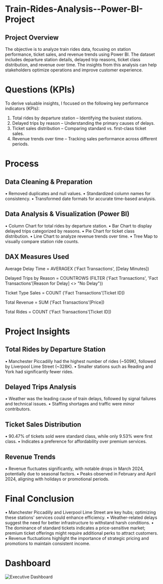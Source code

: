 # Train-Rides-Analysis--Power-BI-Project
## Project Overview
The objective is to analyze train rides data, focusing on station performance, ticket sales, and revenue trends using Power BI.
The dataset includes departure station details, delayed trip reasons, ticket class distribution, and revenue over time. The insights from this analysis can help stakeholders optimize operations and improve customer experience.

# Questions (KPIs)
To derive valuable insights, I focused on the following key performance indicators (KPIs):
1.	Total rides by departure station – Identifying the busiest stations.
2.	Delayed trips by reason – Understanding the primary causes of delays.
3.	Ticket sales distribution – Comparing standard vs. first-class ticket sales.
4.	Revenue trends over time – Tracking sales performance across different periods.

# Process
## Data Cleaning & Preparation
•	Removed duplicates and null values.
•	Standardized column names for consistency.
•	Transformed date formats for accurate time-based analysis.
## Data Analysis & Visualization (Power BI)
•	Column Chart for total rides by departure station.
•	Bar Chart to display delayed trips categorized by reasons.
•	Pie Chart for ticket class distribution.
•	Line Chart to analyze revenue trends over time.
•	Tree Map to visually compare station ride counts.
## DAX Measures Used  
Average Delay Time = AVERAGEX ('Fact Transactions', [Delay Minutes]) 

Delayed Trips by Reason = COUNTROWS (FILTER ('Fact Transactions', 'Fact Transactions'[Reason for Delay] <> "No Delay")) 

Ticket Type Sales = COUNT ('Fact Transactions'[Ticket ID]) 

Total Revenue = SUM ('Fact Transactions'[Price]) 

Total Rides = COUNT ('Fact Transactions'[Ticket ID]) 

# Project Insights
## Total Rides by Departure Station
•	Manchester Piccadilly had the highest number of rides (~509K), followed by Liverpool Lime Street (~328K).
•	Smaller stations such as Reading and York had significantly fewer rides.
## Delayed Trips Analysis
•	Weather was the leading cause of train delays, followed by signal failures and technical issues.
•	Staffing shortages and traffic were minor contributors.
## Ticket Sales Distribution
•	90.47% of tickets sold were standard class, while only 9.53% were first class.
•	Indicates a preference for affordability over premium services.
## Revenue Trends
•	Revenue fluctuates significantly, with notable drops in March 2024, potentially due to seasonal factors.
•	Peaks observed in February and April 2024, aligning with holidays or promotional periods.

# Final Conclusion
•	Manchester Piccadilly and Liverpool Lime Street are key hubs; optimizing these stations' services could enhance efficiency.
•	Weather-related delays suggest the need for better infrastructure to withstand harsh conditions.
•	The dominance of standard tickets indicates a price-sensitive market; premium ticket offerings might require additional perks to attract customers.
•	Revenue fluctuations highlight the importance of strategic pricing and promotions to maintain consistent income.

# Dashboard 
![Executive Dashboard](https://github.com/user-attachments/assets/e18629f4-fbbe-4143-ab90-5c51a00623ad)

